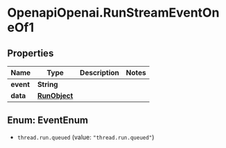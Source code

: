 # OpenapiOpenai.RunStreamEventOneOf1

## Properties

Name | Type | Description | Notes
------------ | ------------- | ------------- | -------------
**event** | **String** |  | 
**data** | [**RunObject**](RunObject.md) |  | 



## Enum: EventEnum


* `thread.run.queued` (value: `"thread.run.queued"`)




